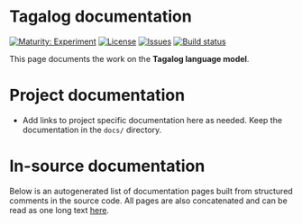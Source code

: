 # Tagalog documentation

[![Maturity: Experiment](https://img.shields.io/badge/Maturity-Experiment-black.svg)](https://giellalt.github.io/MaturityClassification.html)
[![License](https://img.shields.io/github/license/giellalt/template-lang-tgl)](https://raw.githubusercontent.com/giellalt/lang-tgl/develop/LICENSE)
[![Issues](https://img.shields.io/github/issues/giellalt/lang-tgl)](https://github.com/giellalt/lang-tgl/issues)
[![Build status](https://github.com/giellalt/lang-tgl/workflows/Speller%20CI+CD/badge.svg)](https://github.com/giellalt/lang-tgl/actions)

This page documents the work on the **Tagalog language model**. 

# Project documentation

* Add links to project specific documentation here as needed. Keep the documentation in the `docs/` directory.

# In-source documentation

Below is an autogenerated list of documentation pages built from structured comments in the source code. All pages are also concatenated and can be read as one long text [here](tgl.md).
